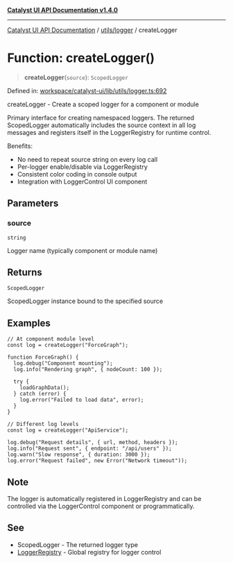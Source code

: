 [**Catalyst UI API Documentation v1.4.0**](../../../README.md)

---

[Catalyst UI API Documentation](../../../README.md) / [utils/logger](../README.md) / createLogger

# Function: createLogger()

> **createLogger**(`source`): `ScopedLogger`

Defined in: [workspace/catalyst-ui/lib/utils/logger.ts:692](https://github.com/TheBranchDriftCatalyst/catalyst-ui/blob/main/lib/utils/logger.ts#L692)

createLogger - Create a scoped logger for a component or module

Primary interface for creating namespaced loggers. The returned ScopedLogger
automatically includes the source context in all log messages and registers
itself in the LoggerRegistry for runtime control.

Benefits:

- No need to repeat source string on every log call
- Per-logger enable/disable via LoggerRegistry
- Consistent color coding in console output
- Integration with LoggerControl UI component

## Parameters

### source

`string`

Logger name (typically component or module name)

## Returns

`ScopedLogger`

ScopedLogger instance bound to the specified source

## Examples

```tsx
// At component module level
const log = createLogger("ForceGraph");

function ForceGraph() {
  log.debug("Component mounting");
  log.info("Rendering graph", { nodeCount: 100 });

  try {
    loadGraphData();
  } catch (error) {
    log.error("Failed to load data", error);
  }
}
```

```tsx
// Different log levels
const log = createLogger("ApiService");

log.debug("Request details", { url, method, headers });
log.info("Request sent", { endpoint: "/api/users" });
log.warn("Slow response", { duration: 3000 });
log.error("Request failed", new Error("Network timeout"));
```

## Note

The logger is automatically registered in LoggerRegistry and can be
controlled via the LoggerControl component or programmatically.

## See

- ScopedLogger - The returned logger type
- [LoggerRegistry](../variables/LoggerRegistry.md) - Global registry for logger control
